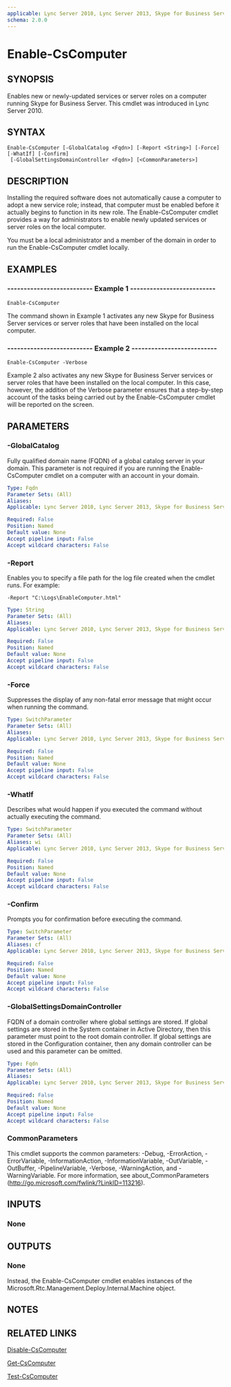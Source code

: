 ```yaml
---
applicable: Lync Server 2010, Lync Server 2013, Skype for Business Server 2015
schema: 2.0.0
---
```


# Enable-CsComputer

## SYNOPSIS
Enables new or newly-updated services or server roles on a computer running Skype for Business Server.
This cmdlet was introduced in Lync Server 2010.


## SYNTAX

```
Enable-CsComputer [-GlobalCatalog <Fqdn>] [-Report <String>] [-Force] [-WhatIf] [-Confirm]
 [-GlobalSettingsDomainController <Fqdn>] [<CommonParameters>]
```

## DESCRIPTION
Installing the required software does not automatically cause a computer to adopt a new service role; instead, that computer must be enabled before it actually begins to function in its new role.
The Enable-CsComputer cmdlet provides a way for administrators to enable newly updated services or server roles on the local computer.

You must be a local administrator and a member of the domain in order to run the Enable-CsComputer cmdlet locally.


## EXAMPLES

### -------------------------- Example 1 --------------------------
```
Enable-CsComputer
```

The command shown in Example 1 activates any new Skype for Business Server services or server roles that have been installed on the local computer.

### -------------------------- Example 2 --------------------------
```
Enable-CsComputer -Verbose
```

Example 2 also activates any new Skype for Business Server services or server roles that have been installed on the local computer.
In this case, however, the addition of the Verbose parameter ensures that a step-by-step account of the tasks being carried out by the Enable-CsComputer cmdlet will be reported on the screen.


## PARAMETERS

### -GlobalCatalog
Fully qualified domain name (FQDN) of a global catalog server in your domain.
This parameter is not required if you are running the Enable-CsComputer cmdlet on a computer with an account in your domain.

```yaml
Type: Fqdn
Parameter Sets: (All)
Aliases: 
Applicable: Lync Server 2010, Lync Server 2013, Skype for Business Server 2015

Required: False
Position: Named
Default value: None
Accept pipeline input: False
Accept wildcard characters: False
```

### -Report
Enables you to specify a file path for the log file created when the cmdlet runs.
For example: 

`-Report "C:\Logs\EnableComputer.html"`

```yaml
Type: String
Parameter Sets: (All)
Aliases: 
Applicable: Lync Server 2010, Lync Server 2013, Skype for Business Server 2015

Required: False
Position: Named
Default value: None
Accept pipeline input: False
Accept wildcard characters: False
```

### -Force
Suppresses the display of any non-fatal error message that might occur when running the command.

```yaml
Type: SwitchParameter
Parameter Sets: (All)
Aliases: 
Applicable: Lync Server 2010, Lync Server 2013, Skype for Business Server 2015

Required: False
Position: Named
Default value: None
Accept pipeline input: False
Accept wildcard characters: False
```

### -WhatIf
Describes what would happen if you executed the command without actually executing the command.

```yaml
Type: SwitchParameter
Parameter Sets: (All)
Aliases: wi
Applicable: Lync Server 2010, Lync Server 2013, Skype for Business Server 2015

Required: False
Position: Named
Default value: None
Accept pipeline input: False
Accept wildcard characters: False
```

### -Confirm
Prompts you for confirmation before executing the command.

```yaml
Type: SwitchParameter
Parameter Sets: (All)
Aliases: cf
Applicable: Lync Server 2010, Lync Server 2013, Skype for Business Server 2015

Required: False
Position: Named
Default value: None
Accept pipeline input: False
Accept wildcard characters: False
```

### -GlobalSettingsDomainController
FQDN of a domain controller where global settings are stored.
If global settings are stored in the System container in Active Directory, then this parameter must point to the root domain controller.
If global settings are stored in the Configuration container, then any domain controller can be used and this parameter can be omitted.

```yaml
Type: Fqdn
Parameter Sets: (All)
Aliases: 
Applicable: Lync Server 2010, Lync Server 2013, Skype for Business Server 2015

Required: False
Position: Named
Default value: None
Accept pipeline input: False
Accept wildcard characters: False
```

### CommonParameters
This cmdlet supports the common parameters: -Debug, -ErrorAction, -ErrorVariable, -InformationAction, -InformationVariable, -OutVariable, -OutBuffer, -PipelineVariable, -Verbose, -WarningAction, and -WarningVariable. For more information, see about_CommonParameters (http://go.microsoft.com/fwlink/?LinkID=113216).


## INPUTS

### None


## OUTPUTS

### None
Instead, the Enable-CsComputer cmdlet enables instances of the Microsoft.Rtc.Management.Deploy.Internal.Machine object.


## NOTES


## RELATED LINKS

[Disable-CsComputer]()

[Get-CsComputer]()

[Test-CsComputer]()